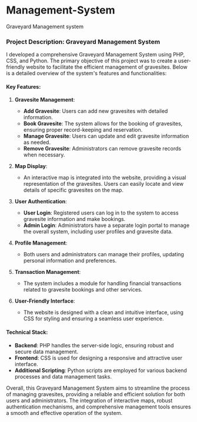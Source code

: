 # Management-System
Graveyard Management system 
### Project Description: Graveyard Management System

I developed a comprehensive Graveyard Management System using PHP, CSS, and Python. The primary objective of this project was to create a user-friendly website to facilitate the efficient management of gravesites. Below is a detailed overview of the system's features and functionalities:

#### Key Features:

1. **Gravesite Management**:
   - **Add Gravesite**: Users can add new gravesites with detailed information.
   - **Book Gravesite**: The system allows for the booking of gravesites, ensuring proper record-keeping and reservation.
   - **Manage Gravesite**: Users can update and edit gravesite information as needed.
   - **Remove Gravesite**: Administrators can remove gravesite records when necessary.

2. **Map Display**:
   - An interactive map is integrated into the website, providing a visual representation of the gravesites. Users can easily locate and view details of specific gravesites on the map.

3. **User Authentication**:
   - **User Login**: Registered users can log in to the system to access gravesite information and make bookings.
   - **Admin Login**: Administrators have a separate login portal to manage the overall system, including user profiles and gravesite data.

4. **Profile Management**:
   - Both users and administrators can manage their profiles, updating personal information and preferences.

5. **Transaction Management**:
   - The system includes a module for handling financial transactions related to gravesite bookings and other services.

6. **User-Friendly Interface**:
   - The website is designed with a clean and intuitive interface, using CSS for styling and ensuring a seamless user experience.

#### Technical Stack:
- **Backend**: PHP handles the server-side logic, ensuring robust and secure data management.
- **Frontend**: CSS is used for designing a responsive and attractive user interface.
- **Additional Scripting**: Python scripts are employed for various backend processes and data management tasks.

Overall, this Graveyard Management System aims to streamline the process of managing gravesites, providing a reliable and efficient solution for both users and administrators. The integration of interactive maps, robust authentication mechanisms, and comprehensive management tools ensures a smooth and effective operation of the system.
